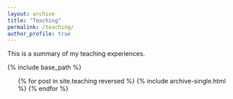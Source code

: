 ```yaml
---
layout: archive
title: "Teaching"
permalink: /teaching/
author_profile: true
---
```


This is a summary of my teaching experiences.

{% include base_path %}

<ul>{% for post in site.teaching reversed %}
  {% include archive-single.html %}
{% endfor %}</ul>
